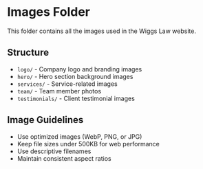 # Images Folder

This folder contains all the images used in the Wiggs Law website.

## Structure
- `logo/` - Company logo and branding images
- `hero/` - Hero section background images
- `services/` - Service-related images
- `team/` - Team member photos
- `testimonials/` - Client testimonial images

## Image Guidelines
- Use optimized images (WebP, PNG, or JPG)
- Keep file sizes under 500KB for web performance
- Use descriptive filenames
- Maintain consistent aspect ratios
